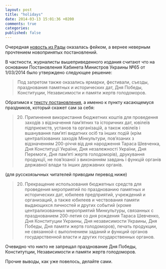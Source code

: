 ```yaml
---
layout: post
title: "holidays"
date: 2014-03-13 15:01:36 +0200
comments: true
categories:
published: false
---
```

Очередная [новость из Рады](http://www.gorodche.ru/news/society/30171/) оказалась фейком, а вернее неверным прочтением новопринятых постановлений.

В частности, журналисты вышеприведенного издания считают что на основании Постановления Кабинета Министров Украины №65 от 1/03/2014 было утверждено следующее решение:

> Под запретом также оказались ярмарки, фестивали, съезды, празднования памятных и исторических дат, Дня Победы, Конституции, Независимости и памяти жертв голодоморов.


Обратимся к [тексту постановления](http://zakon2.rada.gov.ua/laws/show/65-2014-%D0%BF), а именно к пункту касающемуся праздников, который скажет сам за себя:

> 20. Припинення використання бюджетних коштів для проведення заходів з відзначення пам’ятних та історичних дат, ювілеїв підприємств, установ та організацій, а також ювілеїв і вшанування пам’яті видатних осіб та інших подій (крім централізованих заходів Мінкультури, пов’язаних з відзначенням 200-річчя від дня народження Тараса Шевченка, Дня Конституції України, Дня незалежності України, Дня Перемоги, Дня пам’яті жертв голодоморів), друкування продукції, не пов’язаної з виконанням завдань і функцій органів державної влади та інших державних органів.

(для русскоязычных читателей приводим перевод ниже)

> 20. Прекращение использования бюджетных средств для проведения мероприятий по празднованию памятных и исторических дат, юбилеев предприятий, учреждений и организаций, а также юбилеев и чествования памяти выдающихся личностей и других событий (кроме централизованных мероприятий Минкультуры, связанных с празднованием 200-летия со дня рождения Тараса Шевченко, Дня Конституции Украины, Дня независимости Украины, Дня Победы, Дня памяти жертв голодоморов), печать продукции, не связанной с выполнением заданий и функций органов государственной власти и других государственных органов.

Очевидно что никто не запрещал празднование Дня Победы, Конститутции, Независимости и памяти жертв голодоморов.

Прочие выводы, как уже повелось, делайте сами.
